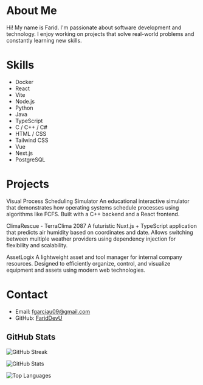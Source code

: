# About Me

Hi! My name is Farid. I'm passionate about software development and technology. I enjoy working on projects that solve real-world problems and constantly learning new skills.

# Skills

- Docker
- React  
- Vite  
- Node.js  
- Python  
- Java  
- TypeScript  
- C / C++ / C#  
- HTML / CSS  
- Tailwind CSS
- Vue
- Next.js
- PostgreSQL 

# Projects

Visual Process Scheduling Simulator
An educational interactive simulator that demonstrates how operating systems schedule processes using algorithms like FCFS. Built with a C++ backend and a React frontend. 

 ClimaRescue - TerraClima 2087
A futuristic Nuxt.js + TypeScript application that predicts air humidity based on coordinates and date. Allows switching between multiple weather providers using dependency injection for flexibility and scalability.

AssetLogix
A lightweight asset and tool manager for internal company resources. Designed to efficiently organize, control, and visualize equipment and assets using modern web technologies.



# Contact

- Email: [fgarciau09@gmail.com](mailto:fgarciau09@gmail.com)  
- GitHub: [FaridDevU](https://github.com/FaridDevU)

## GitHub Stats

![GitHub Streak](https://github-readme-streak-stats.herokuapp.com/?user=FaridDevU&theme=dark)

![GitHub Stats](https://github-readme-stats.vercel.app/api?username=FaridDevU&show_icons=true&theme=dark&count_private=true)

![Top Languages](https://github-readme-stats.vercel.app/api/top-langs/?username=FaridDevU&layout=compact&theme=dark&cache_seconds=1)

